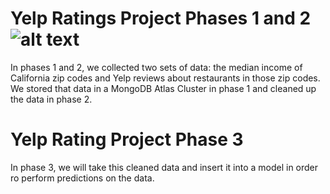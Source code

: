# Yelp Ratings Project Phases 1 and 2 ![alt text](https://www.seekpng.com/png/detail/383-3838993_mongodb-logo-01-illustration.png")

In phases 1 and 2, we collected two sets of data: the median income of California zip codes and Yelp reviews about restaurants in those zip codes. We stored that data in a MongoDB Atlas Cluster in phase 1 and cleaned up the data in phase 2.


# Yelp Rating Project Phase 3

In phase 3, we will take this cleaned data and insert it into a model in order ro perform predictions on the data. 
